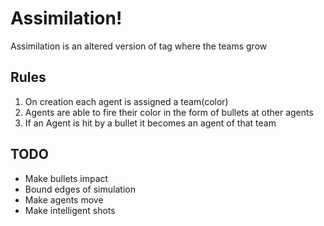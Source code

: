 # Assimilation!
Assimilation is an altered version of tag where the teams grow

## Rules
1) On creation each agent is assigned a team(color)
2) Agents are able to fire their color in the form of bullets at other agents
3) If an Agent is hit by a bullet it becomes an agent of that team

## TODO
- Make bullets impact
- Bound edges of simulation
- Make agents move
- Make intelligent shots